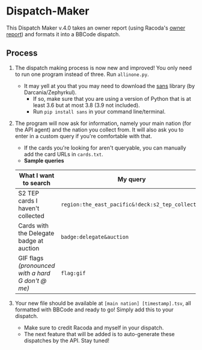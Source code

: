 # Dispatch-Maker
This Dispatch Maker v.4.0 takes an owner report (using Racoda's [owner report](https://github.com/dithpri/RCES/tree/master/owner_report)) and formats it into a BBCode dispatch.

## Process
1. The dispatch making process is now new and improved! You only need to run one program instead of three. Run `allinone.py`.
    - It may yell at you that you may need to download the [sans](https://pypi.org/project/sans/) library (by Darcania/Zephyrkul). 
        - If so, make sure that you are using a version of Python that is at least 3.6 but at most 3.8 (3.9 not included).
        - Run `pip install sans` in your command line/terminal.

2. The program will now ask for information, namely your main nation (for the API agent) and the nation you collect from. It will also ask you to enter in a custom query if you're comfortable with that.
    - If the cards you're looking for aren't queryable, you can manually add the card URLs in `cards.txt`.
    - **Sample queries**

    | What I want to search  | My query |
    | ------------- | ------------- |
    | S2 TEP cards I haven't collected | `region:the_east_pacific&!deck:s2_tep_collector` |
    | Cards with the Delegate badge at auction | `badge:delegate&auction` |
    | GIF flags *(pronounced with a hard G don't @ me)* | `flag:gif` |
    
3. Your new file should be available at `[main nation] [timestamp].tsv`, all formatted with BBCode and ready to go! Simply add this to your dispatch.
    - Make sure to credit Racoda and myself in your dispatch.
    - The next feature that will be added is to auto-generate these dispatches by the API. Stay tuned!